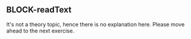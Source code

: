 ## BLOCK-readText

It's not a theory topic, hence there is no explanation here. Please move ahead to the next exercise.